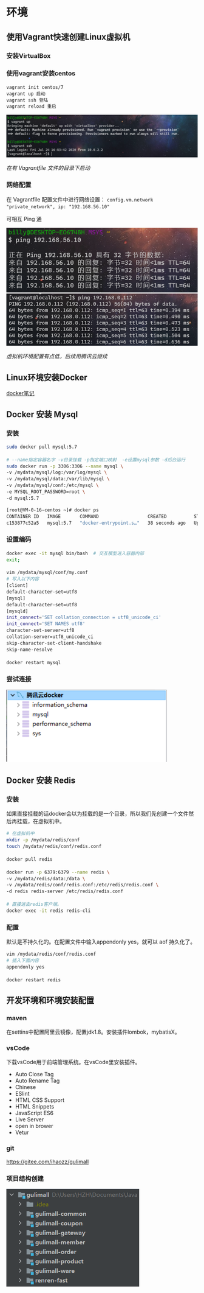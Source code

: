 # 环境



## 使用Vagrant快速创建Linux虚拟机

### 安装VirtualBox

### 使用vagrant安装centos

```bash
vagrant init centos/7
vagrant up 启动
vagrant ssh 登陆
vagrant reload 重启
```

![image-20210126182045680](2.环境/image-20210126182045680.png)

*在有 Vagrantfile 文件的目录下启动*

### 网络配置

在 Vagrantfile 配置文件中进行网络设置： `config.vm.network "private_network", ip: "192.168.56.10"`

可相互 Ping 通

![image-20210126182855050](2.环境/image-20210126182855050.png)![image-20210126182956969](2.环境/image-20210126182956969.png)

*虚拟机环境配置有点低，后续用腾讯云继续*



## Linux环境安装Docker

[docker笔记](https://huzhenhao.top/book/%E6%8A%80%E8%83%BD%E6%A0%91/Docker.html)



## Docker 安装 Mysql

### 安装

```bash
sudo docker pull mysql:5.7

# --name指定容器名字 -v目录挂载 -p指定端口映射  -e设置mysql参数 -d后台运行
sudo docker run -p 3306:3306 --name mysql \
-v /mydata/mysql/log:/var/log/mysql \
-v /mydata/mysql/data:/var/lib/mysql \
-v /mydata/mysql/conf:/etc/mysql \
-e MYSQL_ROOT_PASSWORD=root \
-d mysql:5.7
```

```bash
[root@VM-0-16-centos ~]# docker ps
CONTAINER ID   IMAGE       COMMAND                  CREATED          STATUS          PORTS                               NAMES
c153877c52a5   mysql:5.7   "docker-entrypoint.s…"   38 seconds ago   Up 37 seconds   0.0.0.0:3306->3306/tcp, 33060/tcp   mysql
```

### 设置编码

```bash
docker exec -it mysql bin/bash  # 交互模型进入容器内部
exit;

vim /mydata/mysql/conf/my.conf 
# 写入以下内容
[client]
default-character-set=utf8
[mysql]
default-character-set=utf8
[mysqld]
init_connect='SET collation_connection = utf8_unicode_ci'
init_connect='SET NAMES utf8'
character-set-server=utf8
collation-server=utf8_unicode_ci
skip-character-set-client-handshake
skip-name-resolve

docker restart mysql
```

### 尝试连接

![image-20210126184925166](2.环境/image-20210126184925166.png)



## Docker 安装 Redis

### 安装

如果直接挂载的话docker会以为挂载的是一个目录，所以我们先创建一个文件然后再挂载，在虚拟机中。

```bash
# 在虚拟机中
mkdir -p /mydata/redis/conf
touch /mydata/redis/conf/redis.conf

docker pull redis

docker run -p 6379:6379 --name redis \
-v /mydata/redis/data:/data \
-v /mydata/redis/conf/redis.conf:/etc/redis/redis.conf \
-d redis redis-server /etc/redis/redis.conf

# 直接进去redis客户端。
docker exec -it redis redis-cli
```

### 配置

默认是不持久化的。在配置文件中输入appendonly yes，就可以 aof 持久化了。

```bash
vim /mydata/redis/conf/redis.conf
# 插入下面内容
appendonly yes

docker restart redis
```



## 开发环境和环境安装配置

### maven

在settins中配置阿里云镜像，配置jdk1.8。安装插件lombok，mybatisX。

### vsCode

下载vsCode用于前端管理系统。在vsCode里安装插件。

- Auto Close Tag
- Auto Rename Tag
- Chinese
- ESlint
- HTML CSS Support
- HTML Snippets
- JavaScript ES6
- Live Server
- open in brower
- Vetur

### git

https://gitee.com/ihaozz/gulimall

### 项目结构创建

![image-20210126193229857](2.环境/image-20210126193229857.png)



